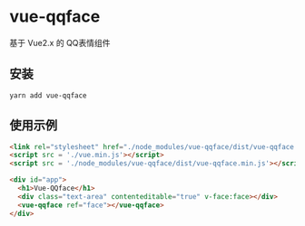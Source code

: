 # vue-qqface

基于 Vue2.x 的 QQ表情组件

## 安装
```
yarn add vue-qqface
```

## 使用示例
```html
<link rel="stylesheet" href="./node_modules/vue-qqface/dist/vue-qqface.css">
<script src = './vue.min.js'></script>
<script src = './node_modules/vue-qqface/dist/vue-qqface.min.js'></script>
```
```html
<div id="app">
  <h1>Vue-QQface</h1>
  <div class="text-area" contenteditable="true" v-face:face></div>
  <vue-qqface ref="face"></vue-qqface>
</div>
```